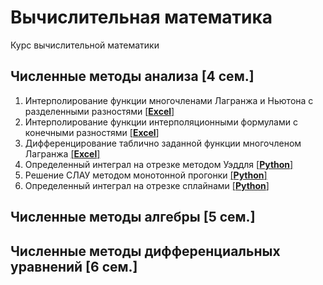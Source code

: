 # Вычислительная математика
Курс вычислительной математики
## Численные методы анализа [4 сем.]
1. Интерполирование функции многочленами Лагранжа и Ньютона с разделенными разностями [[**Excel**]](https://github.com/ivanovskii/ComputationalMathematics/blob/master/Numerical%20Analysis%20Methods/1.%20Interpolation_func.%20Lagrange_Newton_polynomials.xlsx)
2. Интерполирование функции интерполяционными формулами c конечными разностями [[**Excel**]](https://github.com/ivanovskii/ComputationalMathematics/blob/master/Numerical%20Analysis%20Methods/2.%20Interpolation_func.%20Finite_Difference_Interpolation_Formulas.xlsx)
3. Дифференцирование таблично заданной функции многочленом Лагранжа [[**Excel**]](https://github.com/ivanovskii/ComputationalMathematics/blob/master/Numerical%20Analysis%20Methods/3.%20Differentiation_func.%20Lagrange_polynomial.xlsx)
4. Определенный интеграл на отрезке методом Уэддля [[**Python**]](https://github.com/ivanovskii/ComputationalMathematics/blob/master/Numerical%20Analysis%20Methods/4.%20Waddle_method.py)
5. Решение СЛАУ методом монотонной прогонки [[**Python**]](https://github.com/ivanovskii/ComputationalMathematics/blob/master/Numerical%20Analysis%20Methods/5.%20Tridiagonal_matrix_algorithm.py)
6. Определенный интеграл на отрезке сплайнами [[**Python**]](https://github.com/ivanovskii/ComputationalMathematics/blob/master/Numerical%20Analysis%20Methods/6.%20Spline_integration.py)
## Численные методы алгебры [5 сем.]
## Численные методы дифференциальных уравнений [6 сем.]
